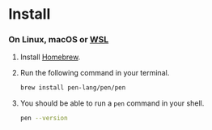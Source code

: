 # Install

### On Linux, macOS or [WSL](https://docs.microsoft.com/en-us/windows/wsl/about)

1.  Install [Homebrew](https://brew.sh).
1.  Run the following command in your terminal.

    ```sh
    brew install pen-lang/pen/pen
    ```

1.  You should be able to run a `pen` command in your shell.

    ```sh
    pen --version
    ```
